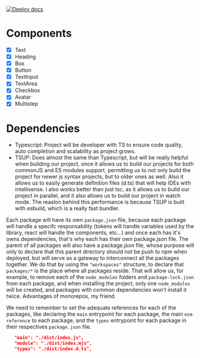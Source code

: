 [![Deploy docs](https://github.com/jonathas3c/poc-component-library/actions/workflows/deploy-docs.yml/badge.svg?branch=master)](https://github.com/jonathas3c/poc-component-library/actions/workflows/deploy-docs.yml)

# Components

 - [x] Text
 - [x] Heading
 - [x] Box
 - [x] Button
 - [x] TextInput
 - [x] TextArea
 - [x] Checkbox
 - [x] Avatar
 - [x] Multistep

 # Dependencies

 - Typescript: Project will be developer with TS to ensure code quality, auto completion and scalability as project grows.
 - TSUP: Does almost the same than Typescript, but will be really helpful when building our project, once it allows us to build our projects for both commonJS and ES modules support, permitting us to not only build the project for newer js syntax projects, but to older ones as well. Also it allows us to easily generate definition files (d.ts) that will help IDEs with intellisense. I also works better than just tsc, as it allows us to build our project in parallel, and it also allows us to build our project in watch mode. The reaslon behind this performance is because TSUP is built with esbuild, which is a really fast bundler.

 Each package will have its own `package.json` file, because each package will handle a specifc responsability (tokens will handle variables used by the library, react will handle the components, etc...) and once each has it's owns dependencies, that's why each has their own package.json file. The parent of all packages will also have a package.json file, whose purpose will only to declare that this parent directory should not be push to npm when deployed, but will serve as a gateway to interconnect all the packages together. We do that by using the `"workspaces"` structure, to declare that `packages/*` is the place where all packages reside. That will allow us, for example, to remove each of the `node_modules` folders and `package-lock.json` from each package, and when installing the project, only one `node_modules` will be created, and packages with common dependencies won't install it twice. Advantages of monorepos, my friend.

 We need to remember to set the adequate references for each of the packages, like declaring the `main` entrypoint for each package, the main `esm reference` to each package, and the `types` entrypoint for each package in their respectives `package.json` file.

 ```json
    "main": "./dist/index.js",
    "module": "./dist/index.mjs",
    "types": "./dist/index.d.ts",
 ```
